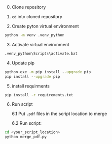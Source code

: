 0. Clone repository

1. `cd` into cloned repository

2. Create pyton virtual environment

```cmd
python -m venv .venv_python
```

3. Activate virtual environment

```cmd
.venv_python\Scripts\activate.bat
```

4. Update pip

```cmd
python.exe -m pip install --upgrade pip
pip install --upgrade pip
```

5. install requirments

```cmd
pip install -r requirements.txt
```

6. Run script

    6.1 Put `.pdf` files in the script location to merge 

    6.2 Run script:

```Bash
cd <your_script_location>
python merge_pdf.py
```